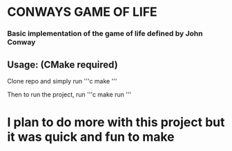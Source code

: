 # CONWAYS GAME OF LIFE

### Basic implementation of the game of life defined by John Conway

## Usage: (CMake required)

Clone repo and simply run
'''c
make
'''

Then to run the project, run
'''c
make run
'''

# I plan to do more with this project but it was quick and fun to make
